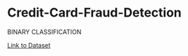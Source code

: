 # Credit-Card-Fraud-Detection
BINARY CLASSIFICATION

<a href="https://www.kaggle.com/mlg-ulb/creditcardfraud">Link to Dataset</a>
